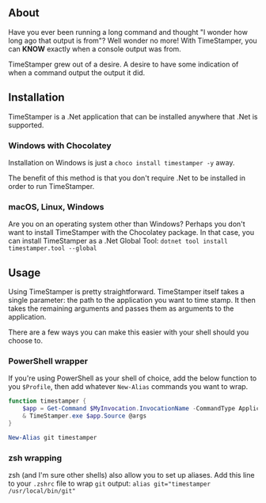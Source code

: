 ## About

Have you ever been running a long command and thought "I wonder how long ago that output is from"?
Well wonder no more!
With TimeStamper, you can **KNOW** exactly when a console output was from.

TimeStamper grew out of a desire.
A desire to have some indication of when a command output the output it did.

## Installation

TimeStamper is a .Net application that can be installed anywhere that .Net is supported.

### Windows with Chocolatey

Installation on Windows is just a `choco install timestamper -y` away.

The benefit of this method is that you don't require .Net to be installed in order to run TimeStamper.

### macOS, Linux, Windows

Are you on an operating system other than Windows?
Perhaps you don't want to install TimeStamper with the Chocolatey package.
In that case, you can install TimeStamper as a .Net Global Tool: `dotnet tool install timestamper.tool --global`

## Usage

Using TimeStamper is pretty straightforward.
TimeStamper itself takes a single parameter: the path to the application you want to time stamp.
It then takes the remaining arguments and passes them as arguments to the application.

There are a few ways you can make this easier with your shell should you choose to.

### PowerShell wrapper

If you're using PowerShell as your shell of choice, add the below function to you `$Profile`, then add whatever `New-Alias` commands you want to wrap.

```powershell
function timestamper {
    $app = Get-Command $MyInvocation.InvocationName -CommandType Application | Select-Object -First 1
    & TimeStamper.exe $app.Source @args
}

New-Alias git timestamper
```

### zsh wrapping

zsh (and I'm sure other shells) also allow you to set up aliases.
Add this line to your `.zshrc` file to wrap `git` output: `alias git="timestamper /usr/local/bin/git"`
